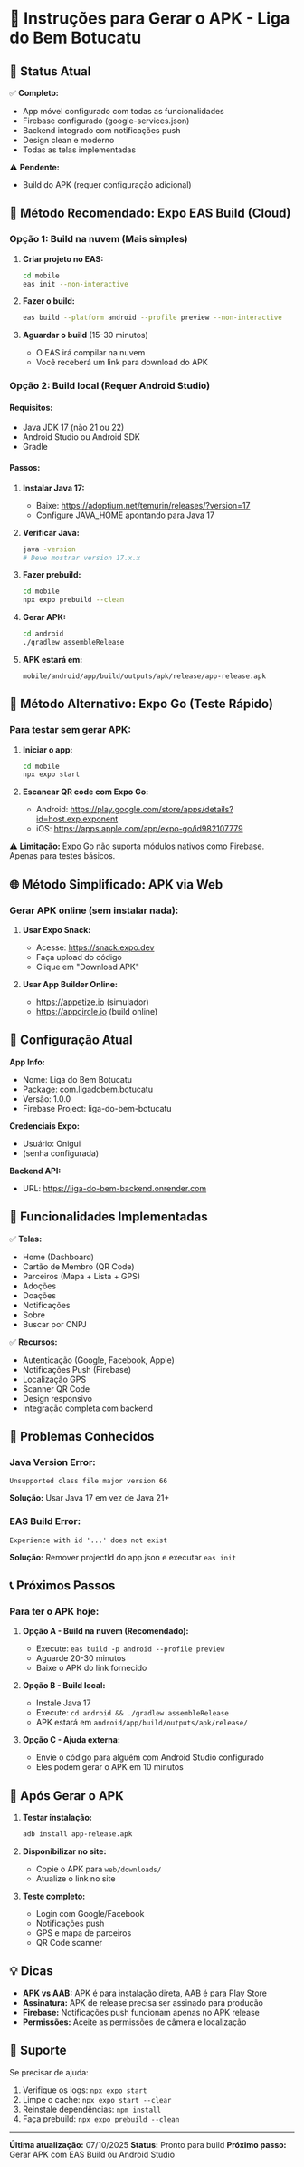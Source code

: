 # 📱 Instruções para Gerar o APK - Liga do Bem Botucatu

## 🎯 Status Atual

✅ **Completo:**
- App móvel configurado com todas as funcionalidades
- Firebase configurado (google-services.json)
- Backend integrado com notificações push
- Design clean e moderno
- Todas as telas implementadas

⚠️ **Pendente:**
- Build do APK (requer configuração adicional)

## 🚀 Método Recomendado: Expo EAS Build (Cloud)

### **Opção 1: Build na nuvem (Mais simples)**

1. **Criar projeto no EAS:**
   ```bash
   cd mobile
   eas init --non-interactive
   ```

2. **Fazer o build:**
   ```bash
   eas build --platform android --profile preview --non-interactive
   ```

3. **Aguardar o build** (15-30 minutos)
   - O EAS irá compilar na nuvem
   - Você receberá um link para download do APK

### **Opção 2: Build local (Requer Android Studio)**

#### **Requisitos:**
- Java JDK 17 (não 21 ou 22)
- Android Studio ou Android SDK
- Gradle

#### **Passos:**

1. **Instalar Java 17:**
   - Baixe: https://adoptium.net/temurin/releases/?version=17
   - Configure JAVA_HOME apontando para Java 17

2. **Verificar Java:**
   ```bash
   java -version
   # Deve mostrar version 17.x.x
   ```

3. **Fazer prebuild:**
   ```bash
   cd mobile
   npx expo prebuild --clean
   ```

4. **Gerar APK:**
   ```bash
   cd android
   ./gradlew assembleRelease
   ```

5. **APK estará em:**
   ```
   mobile/android/app/build/outputs/apk/release/app-release.apk
   ```

## 🔧 Método Alternativo: Expo Go (Teste Rápido)

### **Para testar sem gerar APK:**

1. **Iniciar o app:**
   ```bash
   cd mobile
   npx expo start
   ```

2. **Escanear QR code com Expo Go:**
   - Android: https://play.google.com/store/apps/details?id=host.exp.exponent
   - iOS: https://apps.apple.com/app/expo-go/id982107779

⚠️ **Limitação:** Expo Go não suporta módulos nativos como Firebase. Apenas para testes básicos.

## 🌐 Método Simplificado: APK via Web

### **Gerar APK online (sem instalar nada):**

1. **Usar Expo Snack:**
   - Acesse: https://snack.expo.dev
   - Faça upload do código
   - Clique em "Download APK"

2. **Usar App Builder Online:**
   - https://appetize.io (simulador)
   - https://appcircle.io (build online)

## 📝 Configuração Atual

**App Info:**
- Nome: Liga do Bem Botucatu
- Package: com.ligadobem.botucatu
- Versão: 1.0.0
- Firebase Project: liga-do-bem-botucatu

**Credenciais Expo:**
- Usuário: Onigui
- (senha configurada)

**Backend API:**
- URL: https://liga-do-bem-backend.onrender.com

## 🎨 Funcionalidades Implementadas

✅ **Telas:**
- Home (Dashboard)
- Cartão de Membro (QR Code)
- Parceiros (Mapa + Lista + GPS)
- Adoções
- Doações
- Notificações
- Sobre
- Buscar por CNPJ

✅ **Recursos:**
- Autenticação (Google, Facebook, Apple)
- Notificações Push (Firebase)
- Localização GPS
- Scanner QR Code
- Design responsivo
- Integração completa com backend

## 🐛 Problemas Conhecidos

### **Java Version Error:**
```
Unsupported class file major version 66
```
**Solução:** Usar Java 17 em vez de Java 21+

### **EAS Build Error:**
```
Experience with id '...' does not exist
```
**Solução:** Remover projectId do app.json e executar `eas init`

## 📞 Próximos Passos

### **Para ter o APK hoje:**

1. **Opção A - Build na nuvem (Recomendado):**
   - Execute: `eas build -p android --profile preview`
   - Aguarde 20-30 minutos
   - Baixe o APK do link fornecido

2. **Opção B - Build local:**
   - Instale Java 17
   - Execute: `cd android && ./gradlew assembleRelease`
   - APK estará em `android/app/build/outputs/apk/release/`

3. **Opção C - Ajuda externa:**
   - Envie o código para alguém com Android Studio configurado
   - Eles podem gerar o APK em 10 minutos

## 🚀 Após Gerar o APK

1. **Testar instalação:**
   ```bash
   adb install app-release.apk
   ```

2. **Disponibilizar no site:**
   - Copie o APK para `web/downloads/`
   - Atualize o link no site

3. **Teste completo:**
   - Login com Google/Facebook
   - Notificações push
   - GPS e mapa de parceiros
   - QR Code scanner

## 💡 Dicas

- **APK vs AAB:** APK é para instalação direta, AAB é para Play Store
- **Assinatura:** APK de release precisa ser assinado para produção
- **Firebase:** Notificações push funcionam apenas no APK release
- **Permissões:** Aceite as permissões de câmera e localização

## 📧 Suporte

Se precisar de ajuda:
1. Verifique os logs: `npx expo start`
2. Limpe o cache: `npx expo start --clear`
3. Reinstale dependências: `npm install`
4. Faça prebuild: `npx expo prebuild --clean`

---

**Última atualização:** 07/10/2025
**Status:** Pronto para build
**Próximo passo:** Gerar APK com EAS Build ou Android Studio

